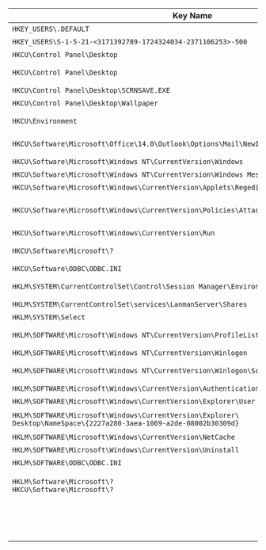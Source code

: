 


| **Key Name**                                                                                                             | **Description**                                        |
| ------------------------------------------------------------------------------------------------------------------------ | ------------------------------------------------------ |
| `HKEY_USERS\.DEFAULT`                                                                                                    | Default User settings                                  |
| `HKEY_USERS\S-1-5-21-<3171392789-1724324034-2371106253>-500`                                                             | Local Admin (HKCU)                                     |
| `HKCU\Control Panel\Desktop`                                                                                             | HKCU Desktop                                           |
| `HKCU\Control Panel\Desktop`                                                                                             | Desktop, Wallpaper, Screen saver                       |
| `HKCU\Control Panel\Desktop\SCRNSAVE.EXE`                                                                                | Screen saver                                           |
| `HKCU\Control Panel\Desktop\Wallpaper`                                                                                   | Wallpaper                                              |
| `HKCU\Environment`                                                                                                       | Environmental variables for User                       |
| `HKCU\Software\Microsoft\Office\14.0\Outlook\Options\Mail\NewItemsUseDefaultSendingAccount`                              | Fix for default Outlook account[4]                     |
| `HKCU\Software\Microsoft\Windows NT\CurrentVersion\Windows`                                                              | Default Printer                                        |
| `HKCU\Software\Microsoft\Windows NT\CurrentVersion\Windows Messaging Subsystem\Profiles`                                 | MAPI, Mail Profiles                                    |
| `HKCU\Software\Microsoft\Windows\CurrentVersion\Applets\Regedit\Favorites`                                               | RegEdit Favorites                                      |
| `HKCU\Software\Microsoft\Windows\CurrentVersion\Policies\Attachments\SaveZoneInformation`                                | Do not Block files downloaded<br> from the Internet[3] |
| `HKCU\Software\Microsoft\Windows\CurrentVersion\Run`                                                                     | Start Up                                               |
| `HKCU\Software\Microsoft\?`                                                                                              | Certificates for User *                                |
| `HKCU\Software\ODBC\ODBC.INI`                                                                                            | ODBC User DSNs                                         |
| `HKLM\SYSTEM\CurrentControlSet\Control\Session Manager\Environment`                                                      | Environmental variables                                |
| `HKLM\SYSTEM\CurrentControlSet\services\LanmanServer\Shares`                                                             | Network Shares                                         |
| `HKLM\SYSTEM\Select`                                                                                                     | CurrentControlSet[1]                                   |
| `HKLM\SOFTWARE\Microsoft\Windows NT\CurrentVersion\ProfileList`                                                          | List SID & user accounts[2]                            |
| `HKLM\SOFTWARE\Microsoft\Windows NT\CurrentVersion\Winlogon`                                                             | Winlogon                                               |
| `HKLM\SOFTWARE\Microsoft\Windows NT\CurrentVersion\Winlogon\ScreenSaverGracePeriod`                                      | Screen saver grace period                              |
| `HKLM\SOFTWARE\Microsoft\Windows\CurrentVersion\Authentication\LogonUI`                                                  | LogonUI                                                |
| `HKLM\SOFTWARE\Microsoft\Windows\CurrentVersion\Explorer\User Shell Folders`                                             | User Shell Folders                                     |
| `HKLM\SOFTWARE\Microsoft\Windows\CurrentVersion\Explorer\`<br>`Desktop\NameSpace\{2227a280-3aea-1069-a2de-08002b30309d}` | Win7 Printers Folder on Desktop                        |
| `HKLM\SOFTWARE\Microsoft\Windows\CurrentVersion\NetCache`                                                                | Offline Files                                          |
| `HKLM\SOFTWARE\Microsoft\Windows\CurrentVersion\Uninstall`                                                               | Uninstall                                              |
| `HKLM\SOFTWARE\ODBC\ODBC.INI`                                                                                            | ODBC System DSNs                                       |
| `HKLM\Software\Microsoft\?`<br>`HKCU\Software\Microsoft\?`                                                               | Certificates for Local Machine<br>User                 |
|                                                                                                                          | OOBE                                                   |
|                                                                                                                          | Shares                                                 |
|                                                                                                                          | SYSTEM\WPA                                             |


